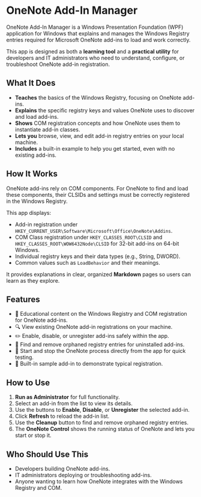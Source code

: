 # OneNote Add-In Manager

OneNote Add-In Manager is a Windows Presentation Foundation (WPF) application
for Windows that explains and manages the Windows Registry entries required for
Microsoft OneNote add-ins to load and work correctly.

This app is designed as both a **learning tool** and a **practical utility** for
developers and IT administrators who need to understand, configure, or
troubleshoot OneNote add-in registration.

## What It Does

- **Teaches** the basics of the Windows Registry, focusing on OneNote add-ins.
- **Explains** the specific registry keys and values OneNote uses to discover
  and load add-ins.
- **Shows** COM registration concepts and how OneNote uses them to instantiate
  add-in classes.
- **Lets you** browse, view, and edit add-in registry entries on your local
  machine.
- **Includes** a built-in example to help you get started, even with no existing
  add-ins.

## How It Works

OneNote add-ins rely on COM components. For OneNote to find and load these
components, their CLSIDs and settings must be correctly registered in the
Windows Registry.

This app displays:

- Add-in registration under
  `HKEY_CURRENT_USER\Software\Microsoft\Office\OneNote\Addins`.
- COM Class registration under `HKEY_CLASSES_ROOT\CLSID` and
  `HKEY_CLASSES_ROOT\WOW6432Node\CLSID` for 32-bit add-ins on 64-bit Windows.
- Individual registry keys and their data types (e.g., String, DWORD).
- Common values such as `LoadBehavior` and their meanings.

It provides explanations in clear, organized **Markdown** pages so users can
learn as they explore.

## Features

- 📖 Educational content on the Windows Registry and COM registration for
  OneNote add-ins.
- 🔍 View existing OneNote add-in registrations on your machine.
- ✏️ Enable, disable, or unregister add-ins safely within the app.
- 🧹 Find and remove orphaned registry entries for uninstalled add-ins.
- 🚀 Start and stop the OneNote process directly from the app for quick testing.
- 🧭 Built-in sample add-in to demonstrate typical registration.

## How to Use

1.  **Run as Administrator** for full functionality.
2.  Select an add-in from the list to view its details.
3.  Use the buttons to **Enable**, **Disable**, or **Unregister** the selected
    add-in.
4.  Click **Refresh** to reload the add-in list.
5.  Use the **Cleanup** button to find and remove orphaned registry entries.
6.  The **OneNote Control** shows the running status of OneNote and lets you
    start or stop it.

## Who Should Use This

- Developers building OneNote add-ins.
- IT administrators deploying or troubleshooting add-ins.
- Anyone wanting to learn how OneNote integrates with the Windows Registry and
  COM.
